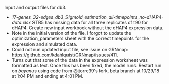 Input and output files for db3.
* _17-genes_32-edges_db3_Sigmoid_estimation_all-timepoints_no-dHAP4-data.xlsx_ STB5 has missing data for all three replicates of t90 for dHAP4. Create new input workbook without the dHAP4 expression data.
* Note in the initial version of the file, I forgot to update the optimization_parameters sheet with the correct timepoints for the expression and simulated data.
* Could not run updated input file, see issue on GRNmap: https://github.com/kdahlquist/GRNmap/issues/411.
* Turns out that some of the data in the expression worksheet was formatted as text.  Once this has been fixed, the model runs.  Restart run on _bayanus_ using code from @jtorre39's fork, beta branch at 10/29/18 at 1:04 PM and ending at 4:01 PM.
